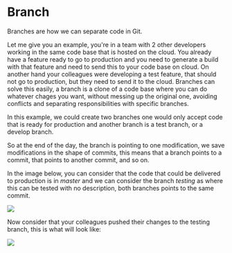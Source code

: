 # Branch

Branches are how we can separate code in Git.

Let me give you an example, you're in a team with 2 other developers working in the same code base that is hosted on the cloud. You already have a feature ready to go to production and you need to generate a build with that feature and need to send this to your code base on cloud. On another hand your colleagues were developing a test feature, that should not go to production, but they need to send it to the cloud. Branches can solve this easily, a branch is a clone of a code base where you can do whatever chages you want, without messing up the original one, avoiding conflicts and separating responsibilities with specific branches.

In this example, we could create two branches one would only accept code that is ready for production and another branch is a test branch, or a develop branch.

So at the end of the day, the branch is pointing to one modification, we save modifications in the shape of commits, this means that a branch points to a commit, that points to another commit, and so on. 

In the image below, you can consider that the code that could be delivered to production is in *master* and we can consider the branch *testing* as where this can be tested with no description, both branches points to the same commit. 

<img src='https://miro.medium.com/v2/resize:fit:720/format:webp/1*SXxT-U0jMuwrgPhCysl1Gw.png'>

Now consider that your colleagues pushed their changes to the testing branch, this is what will look like: 

<img src='https://miro.medium.com/v2/resize:fit:720/format:webp/1*aRHfkgJF-CXGXKlV9GQcjQ.png'>



